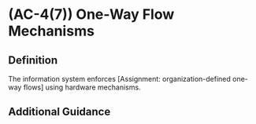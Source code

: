 
# (AC-4(7)) One-Way Flow Mechanisms

## Definition

The information system enforces [Assignment: organization-defined one-way flows] using hardware mechanisms.

## Additional Guidance



